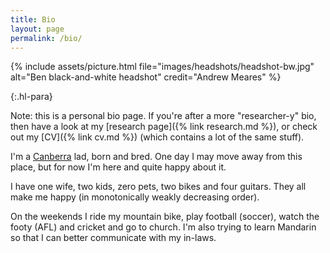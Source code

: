```yaml
---
title: Bio
layout: page
permalink: /bio/
---
```


{% include assets/picture.html file="images/headshots/headshot-bw.jpg" alt="Ben black-and-white headshot" credit="Andrew Meares" %}

{:.hl-para}

Note: this is a personal bio page. If you're after a more "researcher-y" bio,
then have a look at my [research page]({% link research.md %}), or check out my
[CV]({% link cv.md %}) (which contains a lot of the same stuff).

I'm a [Canberra](http://en.wikipedia.org/wiki/Canberra) lad, born and bred. One
day I may move away from this place, but for now I'm here and quite happy about
it.

I have one wife, two kids, zero pets, two bikes and four guitars. They all make
me happy (in monotonically weakly decreasing order).

On the weekends I ride my mountain bike, play football (soccer), watch the footy
(AFL) and cricket and go to church. I'm also trying to learn Mandarin so that I
can better communicate with my in-laws.
